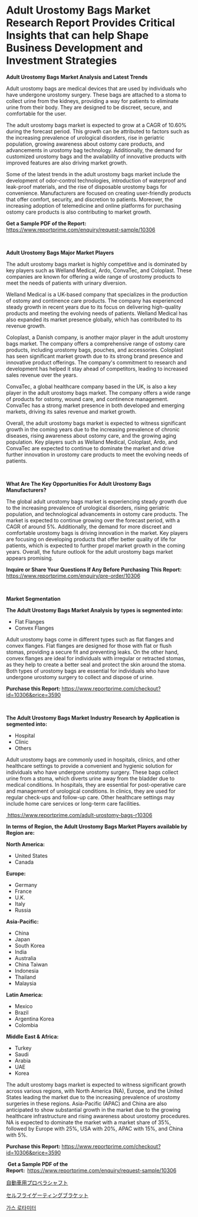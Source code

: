 <p><h1>Adult Urostomy Bags Market Research Report Provides Critical Insights that can help Shape Business Development and Investment Strategies</h1></p><p><strong>Adult Urostomy Bags Market Analysis and Latest Trends</strong></p>
<p><p>Adult urostomy bags are medical devices that are used by individuals who have undergone urostomy surgery. These bags are attached to a stoma to collect urine from the kidneys, providing a way for patients to eliminate urine from their body. They are designed to be discreet, secure, and comfortable for the user.</p><p>The adult urostomy bags market is expected to grow at a CAGR of 10.60% during the forecast period. This growth can be attributed to factors such as the increasing prevalence of urological disorders, rise in geriatric population, growing awareness about ostomy care products, and advancements in urostomy bag technology. Additionally, the demand for customized urostomy bags and the availability of innovative products with improved features are also driving market growth.</p><p>Some of the latest trends in the adult urostomy bags market include the development of odor-control technologies, introduction of waterproof and leak-proof materials, and the rise of disposable urostomy bags for convenience. Manufacturers are focused on creating user-friendly products that offer comfort, security, and discretion to patients. Moreover, the increasing adoption of telemedicine and online platforms for purchasing ostomy care products is also contributing to market growth.</p></p>
<p><strong>Get a Sample PDF of the Report:&nbsp;</strong> <a href="https://www.reportprime.com/enquiry/request-sample/10306">https://www.reportprime.com/enquiry/request-sample/10306</a></p>
<p>&nbsp;</p>
<p><strong>Adult Urostomy Bags Major Market Players</strong></p>
<p><p>The adult urostomy bags market is highly competitive and is dominated by key players such as Welland Medical, Ardo, ConvaTec, and Coloplast. These companies are known for offering a wide range of urostomy products to meet the needs of patients with urinary diversion.</p><p>Welland Medical is a UK-based company that specializes in the production of ostomy and continence care products. The company has experienced steady growth in recent years due to its focus on delivering high-quality products and meeting the evolving needs of patients. Welland Medical has also expanded its market presence globally, which has contributed to its revenue growth.</p><p>Coloplast, a Danish company, is another major player in the adult urostomy bags market. The company offers a comprehensive range of ostomy care products, including urostomy bags, pouches, and accessories. Coloplast has seen significant market growth due to its strong brand presence and innovative product offerings. The company's commitment to research and development has helped it stay ahead of competitors, leading to increased sales revenue over the years.</p><p>ConvaTec, a global healthcare company based in the UK, is also a key player in the adult urostomy bags market. The company offers a wide range of products for ostomy, wound care, and continence management. ConvaTec has a strong market presence in both developed and emerging markets, driving its sales revenue and market growth.</p><p>Overall, the adult urostomy bags market is expected to witness significant growth in the coming years due to the increasing prevalence of chronic diseases, rising awareness about ostomy care, and the growing aging population. Key players such as Welland Medical, Coloplast, Ardo, and ConvaTec are expected to continue to dominate the market and drive further innovation in urostomy care products to meet the evolving needs of patients.</p></p>
<p>&nbsp;</p>
<p><strong>What Are The Key Opportunities For Adult Urostomy Bags Manufacturers?</strong></p>
<p><p>The global adult urostomy bags market is experiencing steady growth due to the increasing prevalence of urological disorders, rising geriatric population, and technological advancements in ostomy care products. The market is expected to continue growing over the forecast period, with a CAGR of around 5%. Additionally, the demand for more discreet and comfortable urostomy bags is driving innovation in the market. Key players are focusing on developing products that offer better quality of life for patients, which is expected to further propel market growth in the coming years. Overall, the future outlook for the adult urostomy bags market appears promising.</p></p>
<p><strong>Inquire or Share Your Questions If Any Before Purchasing This Report:</strong> <a href="https://www.reportprime.com/enquiry/pre-order/10306">https://www.reportprime.com/enquiry/pre-order/10306</a></p>
<p>&nbsp;</p>
<p><strong>Market Segmentation</strong></p>
<p><strong>The Adult Urostomy Bags Market Analysis by types is segmented into:</strong></p>
<p><ul><li>Flat Flanges</li><li>Convex Flanges</li></ul></p>
<p><p>Adult urostomy bags come in different types such as flat flanges and convex flanges. Flat flanges are designed for those with flat or flush stomas, providing a secure fit and preventing leaks. On the other hand, convex flanges are ideal for individuals with irregular or retracted stomas, as they help to create a better seal and protect the skin around the stoma. Both types of urostomy bags are essential for individuals who have undergone urostomy surgery to collect and dispose of urine.</p></p>
<p><strong>Purchase this Report:&nbsp;</strong><a href="https://www.reportprime.com/checkout?id=10306&price=3590">https://www.reportprime.com/checkout?id=10306&price=3590</a></p>
<p>&nbsp;</p>
<p><strong>The Adult Urostomy Bags Market Industry Research by Application is segmented into:</strong></p>
<p><ul><li>Hospital</li><li>Clinic</li><li>Others</li></ul></p>
<p><p>Adult urostomy bags are commonly used in hospitals, clinics, and other healthcare settings to provide a convenient and hygienic solution for individuals who have undergone urostomy surgery. These bags collect urine from a stoma, which diverts urine away from the bladder due to medical conditions. In hospitals, they are essential for post-operative care and management of urological conditions. In clinics, they are used for regular check-ups and follow-up care. Other healthcare settings may include home care services or long-term care facilities.</p></p>
<p><a href="https://www.reportprime.com/adult-urostomy-bags-r10306">&nbsp;https://www.reportprime.com/adult-urostomy-bags-r10306</a></p>
<p><strong>In terms of Region, the Adult Urostomy Bags Market Players available by Region are:</strong></p>
<p>
    <p> <strong> North America: </strong>
        <ul>
            <li>United States</li>
            <li>Canada</li>
        </ul>
        </p> 
    <p> <strong> Europe: </strong>
        <ul>
            <li>Germany</li>
            <li>France</li>
            <li>U.K.</li>
            <li>Italy</li>
            <li>Russia</li>
        </ul>
        </p> 
    <p> <strong> Asia-Pacific: </strong>
        <ul>
            <li>China</li>
            <li>Japan</li>
            <li>South Korea</li>
            <li>India</li>
            <li>Australia</li>
            <li>China Taiwan</li>
            <li>Indonesia</li>
            <li>Thailand</li>
            <li>Malaysia</li>
        </ul>
        </p> 
    <p> <strong> Latin America: </strong>
        <ul>
            <li>Mexico</li>
            <li>Brazil</li>
            <li>Argentina Korea</li>
            <li>Colombia</li>
        </ul>
        </p> 
    <p> <strong> Middle East & Africa: </strong>
        <ul>
            <li>Turkey</li>
            <li>Saudi</li>
            <li>Arabia</li>
            <li>UAE</li>
            <li>Korea</li>
        </ul>
    </p>
    </p>
<p><p>The adult urostomy bags market is expected to witness significant growth across various regions, with North America (NA), Europe, and the United States leading the market due to the increasing prevalence of urostomy surgeries in these regions. Asia-Pacific (APAC) and China are also anticipated to show substantial growth in the market due to the growing healthcare infrastructure and rising awareness about urostomy procedures. NA is expected to dominate the market with a market share of 35%, followed by Europe with 25%, USA with 20%, APAC with 15%, and China with 5%.</p></p>
<p><strong>Purchase this Report: </strong><a href="https://www.reportprime.com/checkout?id=10306&price=3590">https://www.reportprime.com/checkout?id=10306&price=3590</a></p>
<p>&nbsp;<strong>Get a Sample PDF of the Report:&nbsp;&nbsp;</strong><a href="https://www.reportprime.com/enquiry/request-sample/10306">https://www.reportprime.com/enquiry/request-sample/10306</a></p>
<p><strong></strong></p>
<p><p><a href="https://medium.com/@abdielkilback/%E8%87%AA%E5%8B%95%E8%BB%8A%E3%83%97%E3%83%AD%E3%83%9A%E3%83%A9%E3%82%B7%E3%83%A3%E3%83%95%E3%83%88%E5%B8%82%E5%A0%B4-%E5%B8%82%E5%A0%B4cagr-%E5%B8%82%E5%A0%B4%E3%83%88%E3%83%AC%E3%83%B3%E3%83%89-%E3%81%8A%E3%82%88%E3%81%B3%E6%88%90%E9%95%B7%E6%88%A6%E7%95%A5%E3%81%AB%E9%96%A2%E3%81%99%E3%82%8B%E6%B4%9E%E5%AF%9F-9967d6aaf3cd">自動車用プロペラシャフト</a></p><p><a href="https://github.com/lababdou/Market-Research-Report-List-3/blob/main/718990823983.md">セルフライゲーティングブラケット</a></p><p><a href="https://github.com/jntpkh496620/Market-Research-Report-List-1/blob/main/842799521794.md">가스 로타미터</a></p></p>
